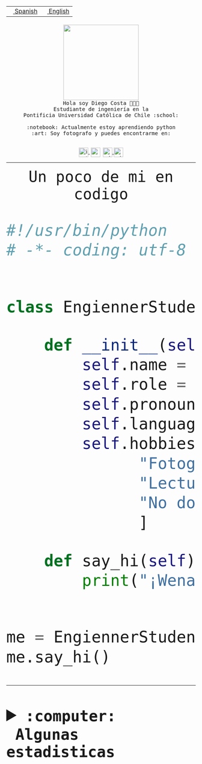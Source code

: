 <table border="0"  align="right">
 <tr><td><a href="README.md"><img src="https://upload.wikimedia.org/wikipedia/commons/thumb/8/89/Bandera_de_Espa%C3%B1a.svg/1200px-Bandera_de_Espa%C3%B1a.svg.png" height="10"> Spanish</a></td>
 <td><a href="README.en.md"><img src="https://upload.wikimedia.org/wikipedia/commons/a/a4/Flag_of_the_United_States.svg" height="10"> English</a></td></tr>
</table><br><br><br>


<p align="center">
  <img src="https://github.com/diegocostares/diegocostares/blob/main/Images/aaa2.gif?raw=true" height="200px">
  <br><samp>
    Hola soy Diego Costa 👨🏻‍💻<br>
    Estudiante de ingeniería en la <br>
    Pontificia Universidad Católica de Chile :school:<br>
  <br>
    :notebook: Actualmente estoy aprendiendo python <br>
    :art: Soy fotografo y puedes encontrarme en: <br>
  <br></samp>
  
</p>

<p align="center">
   <a href="https://instagram.com/diegocosta_no" target="blank">
    <img 
    align="center" src="https://cdn.jsdelivr.net/npm/simple-icons@3.0.1/icons/instagram.svg" alt="instagram" height="25px" width="25px" />
  </a>
  <a style="border: 3px solid; color: white;"href="https://t.me/diegocosta_no" target="blank">
  <img
  align="center" alt="Telegram" width="25px" src="https://icons-for-free.com/iconfiles/png/512/Telegram-1324888767380505522.png" />
</a>
<a href="https://api.whatsapp.com/send?phone=56971897835&text=Hola!" target="blank">
  <img
  align="center" alt="wtsp" width="25px" src="https://img.icons8.com/pastel-glyph/2x/whatsapp--v2.png" />
</a>
<a href="https://www.linkedin.com/in/diego-costa-786249213/" target="blank">
  <img
  align="center" alt="wtsp" width="25px" src="https://img.icons8.com/metro/452/linkedin.png" />
</a>

  </a>
</p>

---


<p align="center"><font size="25"><samp>Un poco de mi en codigo</samp></front></p>


```python
#!/usr/bin/python
# -*- coding: utf-8 -*-


class EngiennerStudent:

    def __init__(self):
        self.name = "Diego Costa"
        self.role = "Estudiante"
        self.pronouns = "he/him"
        self.language_spoken = ["es_CL", "en_US"]
        self.hobbies = [
              "Fotografia",
              "Lectura",
              "No dormir",
              ]

    def say_hi(self):
        print("¡Wena mundo!")


me = EngiennerStudent()
me.say_hi()
```
---
<details>
  <summary><b><samp>:computer: &nbsp;Algunas estadisticas</samp></b></summary>
  <br/></p>

<!--START_SECTION:waka-->
![Code Time](http://img.shields.io/badge/Code%20Time-629%20hrs%2032%20mins-blue)

**Soy nocturno 🦉** 

```text
🌞 Mañana     7 commits      ░░░░░░░░░░░░░░░░░░░░░░░░░   1.52% 
🌆 Día        136 commits    ███████░░░░░░░░░░░░░░░░░░   29.44% 
🌃 Tarde      185 commits    ██████████░░░░░░░░░░░░░░░   40.04% 
🌙 Noche      134 commits    ███████░░░░░░░░░░░░░░░░░░   29.0%

```
📅 **Soy más productivo los Miércoles** 

```text
Lunes        30 commits     █░░░░░░░░░░░░░░░░░░░░░░░░   6.49% 
Martes       51 commits     ██░░░░░░░░░░░░░░░░░░░░░░░   11.04% 
Miércoles    129 commits    ███████░░░░░░░░░░░░░░░░░░   27.92% 
Jueves       55 commits     ███░░░░░░░░░░░░░░░░░░░░░░   11.9% 
Viernes      34 commits     █░░░░░░░░░░░░░░░░░░░░░░░░   7.36% 
Sábado       66 commits     ███░░░░░░░░░░░░░░░░░░░░░░   14.29% 
Domingo      97 commits     █████░░░░░░░░░░░░░░░░░░░░   21.0%

```


📊 **Esta semana me dediqué a** 

```text
🐱‍💻 Proyectos: 
Oneconverter             3 hrs 40 mins       █████████████████░░░░░░░░   70.07% 
scriptcomparer           1 hr                ████░░░░░░░░░░░░░░░░░░░░░   19.22% 
Unknown Project          26 mins             ██░░░░░░░░░░░░░░░░░░░░░░░   8.34% 
PautaT0-2022-2           3 mins              ░░░░░░░░░░░░░░░░░░░░░░░░░   1.08% 
2022-2                   2 mins              ░░░░░░░░░░░░░░░░░░░░░░░░░   0.72%

```


 Last Updated on 03/09/2022 06:30:46 UTC
<!--END_SECTION:waka-->
  
  

<p align="center"> <img src="https://github-readme-stats.vercel.app/api?username=diegocostares&show_icons=true&theme=ayu-mirage" alt="abhisheknaiidu" /></p>
 
</details>
